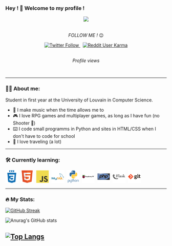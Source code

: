 ### Hey ! 👋 Welcome to my profile !
<div id="header" align="center">
  <img src="https://media.giphy.com/media/hX6zuSyNhaSiOukKUp/giphy.gif" width="100"/>
</div>
<br>
<div id="txt" align="center">
  <p><em>FOLLOW ME !</em> 😉</p>
</div>
<div id="badges" align="center">
  <a href="https://twitter.com/realdrugd">
    <img alt="Twitter Follow" src="https://img.shields.io/twitter/follow/realdrugd?label=Follow%20Me%20%21&style=social">
  </a>
  &nbsp;
  <a href="https://www.reddit.com/user/Prestigious_Week_254">
    <img alt="Reddit User Karma" src="https://img.shields.io/reddit/user-karma/link/Prestigious_Week_254?label=Follow%20Me%20%21&style=social">
  </a>
</div>
<br>
<div id="txt" align="center">
  <p><em>Profile views</em></p>
</div>
<div id="visits" align="center">
  <img src="https://komarev.com/ghpvc/?username=drudru18&style=flat-square&color=blue" alt=""/>
</div>

---

### 👨‍💻 About me: <br>
Student in first year at the University of Louvain in Computer Science.
- 🎵 I make music when the time allows me to
- 🎮 I love RPG games and multiplayer games, as long as I have fun (no Shooter 🤮)
- ⌨️ I code small programms in Python and sites in HTML/CSS when I don't have to code for school
- 🌴 I love traveling (a lot)

---

### 🛠️ Currently learning: <br>
<div>
  <img src="https://github.com/devicons/devicon/blob/master/icons/css3/css3-plain-wordmark.svg"  title="CSS3" alt="CSS" width="40" height="40"/>&nbsp;
  <img src="https://github.com/devicons/devicon/blob/master/icons/html5/html5-original.svg" title="HTML5" alt="HTML" width="40" height="40"/>&nbsp;
  <img src="https://github.com/devicons/devicon/blob/master/icons/javascript/javascript-original.svg" title="JavaScript" alt="JavaScript" width="40" height="40"/>&nbsp;
  <img src="https://github.com/devicons/devicon/blob/master/icons/mysql/mysql-original-wordmark.svg" title="MySQL"  alt="MySQL" width="40" height="40"/>&nbsp;
  <img src="https://github.com/devicons/devicon/blob/master/icons/python/python-original-wordmark.svg" title="Python" alt="Python" width="40" height="40"/>&nbsp;
  <img src="https://github.com/devicons/devicon/blob/master/icons/raspberrypi/raspberrypi-original-wordmark.svg" title="RaspberryPi" alt="RaspberryPi" width="40" height="40"/>&nbsp;
  <img src="https://github.com/devicons/devicon/blob/master/icons/php/php-original.svg" title="PHP" alt="PHP" width="40" height="40"/>&nbsp;
  <img src="https://github.com/devicons/devicon/blob/master/icons/flask/flask-original-wordmark.svg" title="Flask" alt="Flask" width="40" height="40"/>&nbsp;
  <img src="https://github.com/devicons/devicon/blob/master/icons/git/git-original-wordmark.svg" title="Git" **alt="Git" width="40" height="40"/>
</div>

---

### 🔥 My Stats:
<!-- https://github-readme-streak-stats.herokuapp.com/?user=drudru18 -->
[![GitHub Streak](http://github-readme-streak-stats.herokuapp.com?user=drudru18&theme=onedark_duo&hide_border=false&date_format=j%20M%5B%20Y%5D&fire=DD3F24&dates=DDDDDD&currStreakNum=1EFF00&currStreakLabel=1EFF00)](https://git.io/streak-stats)

<!-- [![Top Langs](https://github-readme-stats.vercel.app/api/top-langs/?username=drudru18&layout=compact&theme=vision-friendly-dark)](https://github.com/anuraghazra/github-readme-stats) -->

![Anurag's GitHub stats](https://github-readme-stats.vercel.app/api?username=drudru18&show_icons=true&theme=onedark)

[![Top Langs](https://github-readme-stats.vercel.app/api/top-langs/?username=drudru18&layout=compact)](https://github.com/anuraghazra/github-readme-stats)
---
